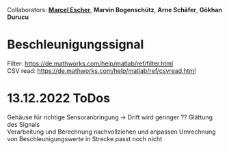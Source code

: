 Collaborators: **[Marcel Escher](https://github.com/Meschr)**, **Marvin Bogenschütz**, **Arne Schäfer**, **Gökhan Durucu**

# Beschleunigungssignal 

Filter: https://de.mathworks.com/help/matlab/ref/filter.html  
CSV read: https://de.mathworks.com/help/matlab/ref/csvread.html

# 13.12.2022 ToDos 

Gehäuse für richtige Sensoranbringung -> Drift wird geringer ?? 
Glättung des Signals  
Verarbeitung und Berechnung nachvollziehen und anpassen 
Umrechnung von Beschleunigungswerte in Strecke passt noch nicht 
